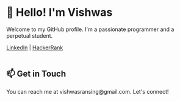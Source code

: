 <!--<h1>Hello, I'm Vishwas!</h1>
<a href="https://git.io/typing-svg"><img src="https://readme-typing-svg.demolab.com?font=Fira+Code&pause=1000&center=true&vCenter=true&width=435&lines=Java+Full+Stack+Developer;BE+IT+%7C+Pune+University;Enjoy+Learning+New+Things;Fond+of+Computers;Love+Solving+Problems" alt="Typing SVG" /></a> -->

<!--<head>
    <meta charset="UTF-8">
    <meta name="viewport" content="width=device-width, initial-scale=1.0">
    <title>👋 Hello! I'm Vishwas</title>
    <style>
        body {
            font-family: Arial, sans-serif;
            text-align: center;
            background-color: #f8f8f8;
            margin: 0;
            padding: 0;
        }
        .container {
            max-width: 800px;
            margin: 0 auto;
            padding: 2em;
        }
        h1 {
            font-size: 3em;
            margin-bottom: 0.2em;
        }
        p {
            font-size: 1.2em;
            color: #555;
        }
        .btn {
            display: inline-block;
            padding: 0.8em 1.5em;
            margin: 1em 0.3em;
            text-decoration: none;
            border-radius: 4px;
            background-color: #007bff;
            color: #fff;
            font-size: 1em;
            transition: background-color 0.3s ease;
        }
        .btn:hover {
            background-color: #0056b3;
        }
    </style>
</head>-->
<body>
    <div class="container">
        <h1>👋 Hello! I'm Vishwas</h1>
        <p>Welcome to my GitHub profile. I'm a passionate programmer and a perpetual student.</p>
        <a class="btn" href="https://www.linkedin.com/in/vishwas-ransing-629610168">LinkedIn</a>
        |
       <a class="btn" href="https://www.hackerrank.com/vishwasransing">HackerRank</a>
        <br><br>
        <!--<h2>🚀 My Projects</h2>
        <p>Here are some of my featured projects:</p>
        <ul>
            <li>
                <strong>[Project Name]</strong> - [Description]
                <br>
                [GitHub Repository Link]
            </li>
            <!-- Add more projects as needed -->
        <!--</ul>
        <br>
        <h2>💼 Skills</h2>
        <p>[List of your skills, e.g., Programming Languages, Frameworks, Tools]</p>
        <br> -->
        <h2>📫 Get in Touch</h2>
        <p>You can reach me at vishwasransing@gmail.com. Let's connect!</p>
    </div>
